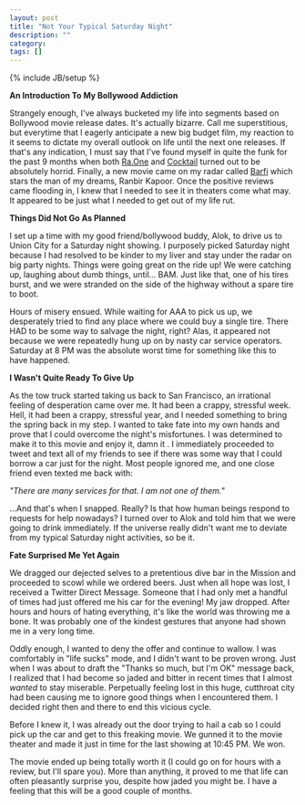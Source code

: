 ```yaml
---
layout: post
title: "Not Your Typical Saturday Night"
description: ""
category: 
tags: []
---
```

{% include JB/setup %}

<b>An Introduction To My Bollywood Addiction</b>

<p>Strangely enough, I've always bucketed my life into segments based on Bollywood movie release dates. It's actually bizarre. Call me superstitious, but everytime that I eagerly anticipate a new big budget film, my reaction to it seems to dictate my overall outlook on life until the next one releases. If that's any indication, I must say that I've found myself in quite the funk for the past 9 months when both <a href="http://en.wikipedia.org/wiki/Ra.One">Ra.One</a> and <a href="http://en.wikipedia.org/wiki/Cocktail_(2012_film)">Cocktail</a> turned out to be absolutely horrid. Finally, a new movie came on my radar called <a href="http://www.youtube.com/watch?v=yZxrao3zou4">Barfi</a> which stars the man of my dreams, Ranbir Kapoor. Once the positive reviews came flooding in, I knew that I needed to see it in theaters come what may. It appeared to be just what I needed to get out of my life rut.</p>

<b>Things Did Not Go As Planned </b>  
<p>I set up a time with my good friend/bollywood buddy, Alok, to drive us to Union City for a Saturday night showing. I purposely picked Saturday night because I had resolved to be kinder to my liver and stay under the radar on big party nights. Things were going great on the ride up! We were catching up, laughing about dumb things, until... BAM. Just like that, one of his tires burst, and we were stranded on the side of the highway without a spare tire to boot. </p>

<p>Hours of misery ensued. While waiting for AAA to pick us up, we desperately tried to find any place where we could buy a single tire. There HAD to be some way to salvage the night, right? Alas, it appeared not because we were repeatedly hung up on by nasty car service operators. Saturday at 8 PM was the absolute worst time for something like this to have happened.</p> 

<b>I Wasn't Quite Ready To Give Up</b>

<p>As the tow truck started taking us back to San Francisco, an irrational feeling of desperation came over me. It had been a crappy, stressful week. Hell, it had been a crappy, stressful year, and I needed something to bring the spring back in my step. I wanted to take fate into my own hands and prove that I could overcome the night's misfortunes. I was determined to make it to this movie and enjoy it, damn it
	. I immediately proceeded to tweet and text all of my friends to see if there was some way that I could borrow a car just for the night. Most people ignored me, and one close friend even texted me back with: </p>

<em>"There are many services for that. I am not one of them."</em>

<p>...And that's when I snapped. Really? Is that how human beings respond to requests for help nowadays? I turned over to Alok and told him that we were going to drink immediately. If the universe really didn't want me to deviate from my typical Saturday night activities, so be it. </p>

<b>Fate Surprised Me Yet Again</b>
<p>We dragged our dejected selves to a pretentious dive bar in the Mission and proceeded to scowl while we ordered beers. Just when all hope was lost, I received a Twitter Direct Message. Someone that I had only met a handful of times had just offered me his car for the evening! My jaw dropped. After hours and hours of hating everything, it's like the world was throwing me a bone. It was probably one of the kindest gestures that anyone had shown me in a very long time. </p>

<p>Oddly enough, I wanted to deny the offer and continue to wallow. I was comfortably in "life sucks" mode, and I didn't want to be proven wrong. Just when I was about to draft the "Thanks so much, but I'm OK" message back, I realized that I had become so jaded and bitter in recent times that I almost <em>wanted</em> to stay miserable. Perpetually feeling lost in this huge, cutthroat city had been causing me to ignore good things when I encountered them. I decided right then and there to end this vicious cycle.</p>

<p>Before I knew it, I was already out the door trying to hail a cab so I could pick up the car and get to this freaking movie. We gunned it to the movie theater and made it just in time for the last showing at 10:45 PM. We won. </p>

<p>The movie ended up being totally worth it (I could go on for hours with a review, but I'll spare you). More than anything, it proved to me that life can often pleasantly surprise you, despite how jaded you might be. I have a feeling that this will be a good couple of months. </p>